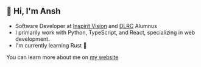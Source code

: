 ## 👋 Hi, I'm Ansh

- Software Developer at [Inspirit Vision](https://inspiritvision.com) and [DLRC](https://dlrc.in) Alumnus
- I primarily work with Python, TypeScript, and React, specializing in web development.
- I'm currently learning Rust 🦀

You can learn more about me on [my website](https://ansht.com/)

<!---
anshunderscore/anshunderscore is a ✨ special ✨ repository because its `README.md` (this file) appears on your GitHub profile.
You can click the Preview link to take a look at your changes.
--->
